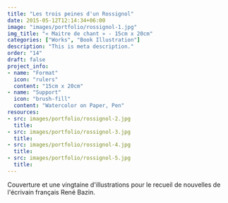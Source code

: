 ```yaml
---
title: "Les trois peines d'un Rossignol"
date: 2015-05-12T12:14:34+06:00
image: "images/portfolio/rossignol-1.jpg"
img_title: "« Maitre de chant » - 15cm x 20cm"
categories: ["Works", "Book Illustration"]
description: "This is meta description."
order: "14"
draft: false
project_info:
- name: "Format"
  icon: "rulers"
  content: "15cm x 20cm"
- name: "Support"
  icon: "brush-fill"
  content: "Watercolor on Paper, Pen"
resources:
- src: images/portfolio/rossignol-2.jpg
  title:
- src: images/portfolio/rossignol-3.jpg
  title:
- src: images/portfolio/rossignol-4.jpg
  title:
- src: images/portfolio/rossignol-5.jpg
  title:
---
```

Couverture et une vingtaine d'illustrations pour le recueil de nouvelles de l'écrivain français René Bazin.
